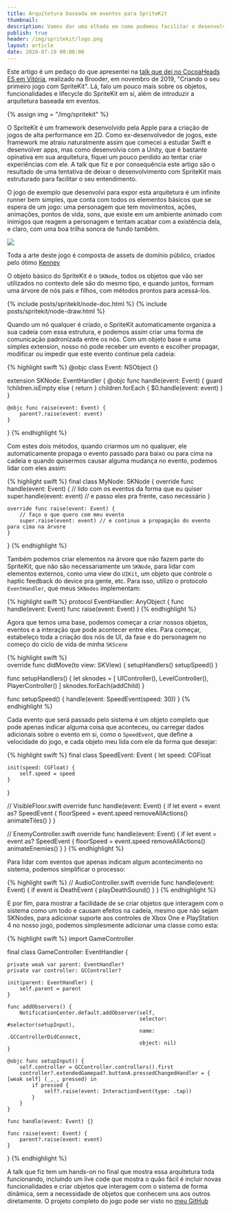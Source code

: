 ```yaml
---
title: Arquitetura baseada em eventos para SpriteKit
thumbnail: 
description: Vamos dar uma olhada em como podemos facilitar o desenvolvimento de apps com SpriteKit
publish: true
header: /img/spritekit/logo.png
layout: article
date: 2020-07-19 00:00:00
---
```


Este artigo é um pedaço do que apresentei na [talk que dei no CocoaHeads ES em Vitória](https://www.youtube.com/watch?v=69lGgGLGoJQ), realizado na Brooder, em novembro de 2019, "Criando o seu primeiro jogo com SpriteKit". Lá, falo um pouco mais sobre os objetos, funcionalidades e lifecycle do SpriteKit em si, além de introduzir a arquitetura baseada em eventos.

{% assign img = "/img/spritekit" %}

O SpriteKit é um framework desenvolvido pela Apple para a criação de jogos de alta performance em 2D. Como ex-desenvolvedor de jogos, este framework me atraiu naturalmente assim que comecei a estudar Swift e desenvolver apps, mas como desenvolvia com a Unity, que é bastante opinativa em sua arquitetura, fiquei um pouco perdido ao tentar criar experiências com ele. A talk que fiz e por consequência este artigo são o resultado de uma tentativa de deixar o desenvolvimento com SpriteKit mais estruturado para facilitar o seu entendimento.

O jogo de exemplo que desenvolvi para expor esta arquitetura é um infinite runner bem simples, que conta com todos os elementos básicos que se espera de um jogo: uma personagem que tem movimentos, ações, animações, pontos de vida, sons, que existe em um ambiente animado com inimigos que reagem a personagem e tentam acabar com a existência dela, e claro, com uma boa trilha sonora de fundo também.

![]({{img}}/game.jpeg)
<p class="center muted caption">Toda a arte deste jogo é composta de assets de domínio público, criados pelo ótimo <a href="https://kenney.nl">Kenney</a></p>

O objeto básico do SpriteKit é o `SKNode`, todos os objetos que vão ser utilizados no contexto dele são do mesmo tipo, e quando juntos, formam uma árvore de nós pais e filhos, com métodos prontos para acessá-los.

{% include posts/spritekit/node-doc.html %}
{% include posts/spritekit/node-draw.html %}

Quando um nó qualquer é criado, o SpriteKit automaticamente organiza a sua cadeia com essa estrutura, e podemos assim criar uma forma de comunicação padronizada entre os nós. Com um objeto base e uma simples extension, nosso nó pode receber um evento e escolher propagar, modificar ou impedir que este evento continue pela cadeia: 

{% highlight swift %}
@objc class Event: NSObject {}

extension SKNode: EventHandler {
    @objc func handle(event: Event) {
        guard !children.isEmpty else { return }
        children.forEach { $0.handle(event: event) }
    }

    @objc func raise(event: Event) {
        parent?.raise(event: event)
    }
}
{% endhighlight %}

Com estes dois métodos, quando criarmos um nó qualquer, ele automaticamente propaga o evento passado para baixo ou para cima na cadeia e quando quisermos causar alguma mudança no evento, podemos lidar com eles assim:

{% highlight swift %}
final class MyNode: SKNode {
    override func handle(event: Event) {
        // lido com os eventos da forma que eu quiser
        super.handle(event: event) // e passo eles pra frente, caso necessário
    }

    override func raise(event: Event) {
        // faço o que quero com meu evento
        super.raise(event: event) // e continuo a propagação do evento para cima na árvore
    }
}
{% endhighlight %}

Também podemos criar elementos na árvore que não fazem parte do SpriteKit, que não são necessariamente um `SKNode`, para lidar com elementos externos, como uma view do `UIKit`, um objeto que controle o haptic feedback do device pra gente, etc. Para isso, utilizo o protocolo `EventHandler`, que meus `SKNodes` implementam:

{% highlight swift %}
protocol EventHandler: AnyObject {
    func handle(event: Event)
    func raise(event: Event)
}
{% endhighlight %}

Agora que temos uma base, podemos começar a criar nossos objetos, eventos e a interação que pode acontecer entre eles. Para começar, estabeleço toda a criação dos nós de UI, da fase e do personagem no começo do ciclo de vida de minha `SKScene`

{% highlight swift %}    
override func didMove(to view: SKView) {
    setupHandlers()
    setupSpeed()
}

func setupHandlers() {
    let sknodes = [
        UIController(),
        LevelController(),
        PlayerController()
    ]
    sknodes.forEach(addChild)
}

func setupSpeed() {
    handle(event: SpeedEvent(speed: 30))
}
{% endhighlight %}

Cada evento que será passado pelo sistema é um objeto completo que pode apenas indicar alguma coisa que aconteceu, ou carregar dados adicionais sobre o evento em si, como o `SpeedEvent`, que define a velocidade do jogo, e cada objeto meu lida com ele da forma que desejar:

{% highlight swift %}
final class SpeedEvent: Event {
    let speed: CGFloat

    init(speed: CGFloat) {
        self.speed = speed
    }
}

// VisibleFloor.swift 
override func handle(event: Event) {
    if let event = event as? SpeedEvent {
        floorSpeed = event.speed
        removeAllActions()
        animateTiles()
    }
}

// EnemyController.swift
override func handle(event: Event) {
    if let event = event as? SpeedEvent {
        floorSpeed = event.speed
        removeAllActions()
        animateEnemies()
    }
}
{% endhighlight %}

Para lidar com eventos que apenas indicam algum acontecimento no sistema, podemos simplificar o processo:

{% highlight swift %}
// AudioController.swift
override func handle(event: Event) {
    if event is DeathEvent {
        playDeathSound()
    }
}
{% endhighlight %}

E por fim, para mostrar a facilidade de se criar objetos que interagem com o sistema como um todo e causam efeitos na cadeia, mesmo que não sejam SKNodes, para adicionar suporte aos controles de Xbox One e PlayStation 4 no nosso jogo, podemos simplesmente adicionar uma classe como esta: 

{% highlight swift %}
import GameController

final class GameController: EventHandler {

    private weak var parent: EventHandler?
    private var controller: GCController?

    init(parent: EventHandler) {
        self.parent = parent
    }

    func addObservers() {
        NotificationCenter.default.addObserver(self,
                                               selector: #selector(setupInput),
                                               name: .GCControllerDidConnect, 
                                               object: nil)
    }

    @objc func setupInput() {
        self.controller = GCController.controllers().first
        controller?.extendedGamepad?.buttonA.pressedChangedHandler = { [weak self] (_,_, pressed) in
            if pressed {
                self?.raise(event: InteractionEvent(type: .tap))
            }
        }
    }

    func handle(event: Event) {}

    func raise(event: Event) {
        parent?.raise(event: event)
    }

}
{% endhighlight %}

A talk que fiz tem um hands-on no final que mostra essa arquitetura toda funcionando, incluindo um live code que mostra o quão fácil é incluir novas funcionalidades e criar objetos que interagem com o sistema de forma dinâmica, sem a necessidade de objetos que conhecem uns aos outros diretamente. O projeto completo do jogo pode ser visto no [meu GitHub](https://github.com/loloop/SpriteKitCocoaHeadsES)
